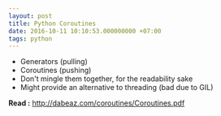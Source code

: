 ```yaml
---
layout: post
title: Python Coroutines
date: 2016-10-11 10:10:53.000000000 +07:00
tags: python
---
```

- Generators (pulling)
- Coroutines (pushing)
- Don't mingle them together, for the readability sake
- Might provide an alternative to threading (bad due to GIL)

**Read :** http://dabeaz.com/coroutines/Coroutines.pdf
